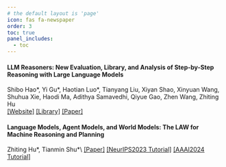 ```yaml
---
# the default layout is 'page'
icon: fas fa-newspaper
order: 3
toc: true
panel_includes:
  - toc
---
```


#### LLM Reasoners: New Evaluation, Library, and Analysis of Step-by-Step Reasoning with Large Language Models
Shibo Hao*, Yi Gu*, Haotian Luo*, Tianyang Liu, Xiyan Shao, Xinyuan Wang, Shuhua Xie, Haodi Ma, Adithya Samavedhi, Qiyue Gao, Zhen Wang, Zhiting Hu\
[[Website]](https://www.llm-reasoners.net) [[Library]](https://github.com/Ber666/llm-reasoners) [[Paper]](https://arxiv.org/abs/2404.05221)



#### Language Models, Agent Models, and World Models: The LAW for Machine Reasoning and Planning
Zhiting Hu*, Tianmin Shu*\ 
[[Paper]](https://arxiv.org/abs/2312.05230) [[NeurIPS2023 Tutorial]](https://sites.google.com/view/neurips2023law/home) [[AAAI2024 Tutorial]](https://sites.google.com/view/aaai2024worldmodel/home)


<!--
#### Mmtom-qa: Multimodal theory of mind question answering
Chuanyang Jin, Yutong Wu, Jing Cao, Jiannan Xiang, Yen-Ling Kuo, Zhiting Hu, Tomer Ullman, Antonio Torralba, Joshua B Tenenbaum, Tianmin Shu\
***Preprint*** [[Website]](https://chuanyangjin.com/mmtom-qa) [[Paper]](https://arxiv.org/abs/2401.08743)
-->


